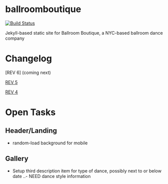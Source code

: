 # ballroomboutique
[![Build Status](https://travis-ci.org/FeralGroundhog/ballroomboutique.svg?branch=master)](https://travis-ci.org/FeralGroundhog/ballroomboutique)

Jekyll-based static site for Ballroom Boutique, a NYC-based ballroom dance company

# Changelog
[REV 6] (coming next)


[REV 5](http://fs-ballroomboutique-staging-rev5.s3-website-us-east-1.amazonaws.com)


[REV 4](http://fs-ballroomboutique-staging-rev4.s3-website-us-east-1.amazonaws.com)


# Open Tasks
## Header/Landing 
- random-load background for mobile

## Gallery 
- Setup third description item for type of dance, possibly next to or below date
..- NEED dance style information
